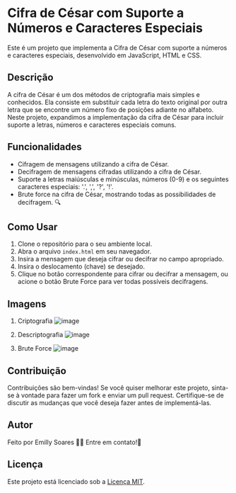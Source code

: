 # Cifra de César com Suporte a Números e Caracteres Especiais

Este é um projeto que implementa a Cifra de César com suporte a números e caracteres especiais, desenvolvido em JavaScript, HTML e CSS.

## Descrição

A cifra de César é um dos métodos de criptografia mais simples e conhecidos. Ela consiste em substituir cada letra do texto original por outra letra que se encontre um número fixo de posições adiante no alfabeto. Neste projeto, expandimos a implementação da cifra de César para incluir suporte a letras, números e caracteres especiais comuns.

## Funcionalidades

- Cifragem de mensagens utilizando a cifra de César.
- Decifragem de mensagens cifradas utilizando a cifra de César.
- Suporte a letras maiúsculas e minúsculas, números (0-9) e os seguintes caracteres especiais: '.', ',', '?', '!'.
- Brute force na cifra de César, mostrando todas as possibilidades de decifragem. 🔍

## Como Usar

1. Clone o repositório para o seu ambiente local.
2. Abra o arquivo `index.html` em seu navegador.
3. Insira a mensagem que deseja cifrar ou decifrar no campo apropriado.
4. Insira o deslocamento (chave) se desejado.
5. Clique no botão correspondente para cifrar ou decifrar a mensagem, ou acione o botão Brute Force para ver todas possíveis decifragens.


## Imagens 
1. Criptografia
![image](https://github.com/emilly-soares/Cifra-Cesar/assets/54116441/9e9e0ed7-3f12-4d83-bda8-4f14f8c73a63)


2. Descriptografia
![image](https://github.com/emilly-soares/Cifra-Cesar/assets/54116441/a616977d-6452-4ecb-9e87-6dc59e7ea90a)

3. Brute Force
![image](https://github.com/emilly-soares/Cifra-Cesar/assets/54116441/0a0e15cb-087b-4618-835c-3df5e3f8a3ea)


## Contribuição

Contribuições são bem-vindas! Se você quiser melhorar este projeto, sinta-se à vontade para fazer um fork e enviar um pull request. Certifique-se de discutir as mudanças que você deseja fazer antes de implementá-las.

## Autor

Feito por Emilly Soares 👋🏽 Entre em contato!🚀

## Licença

Este projeto está licenciado sob a [Licença MIT](https://opensource.org/licenses/MIT).
